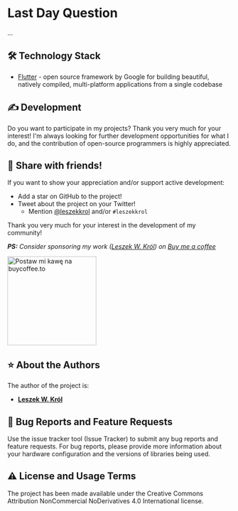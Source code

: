 # Last Day Question
...

## 🛠 Technology Stack
- [Flutter](https://flutter.dev) - open source framework by Google for building beautiful, natively compiled, multi-platform applications from a single codebase 

## ✍️ Development
Do you want to participate in my projects? Thank you very much for your interest! I'm always looking for further development opportunities for what I do, and the contribution of open-source programmers is highly appreciated.

## 🌟 Share with friends!
If you want to show your appreciation and/or support active development:

- Add a star on GitHub to the project!
- Tweet about the project on your Twitter!
   - Mention [@leszekkrol](https://twitter.com/leszekkrol) and/or `#leszekkrol`

Thank you very much for your interest in the development of my community!

_**PS:** Consider sponsoring my work ([Leszek W. Król](https://www.leszekkrol.com)) on [Buy me a coffee](https://buycoffee.to/leszekkrol)_

<a href="https://buycoffee.to/leszekkrol" target="_blank"><img src="https://buycoffee.to/btn/buycoffeeto-btn-primary.svg" style="width: 200px" alt="Postaw mi kawę na buycoffee.to"></a>

## ⭐️ About the Authors

The author of the project is:
- <b><a href="http://linkedin.com/in/leszekkrol/">Leszek W. Król</a></b>

## 🧐 Bug Reports and Feature Requests

Use the issue tracker tool (Issue Tracker) to submit any bug reports and feature requests. For bug reports, please provide more information about your hardware configuration and the versions of libraries being used.

## ⚠️ License and Usage Terms

The project has been made available under the Creative Commons Attribution NonCommercial NoDerivatives 4.0 International license.
